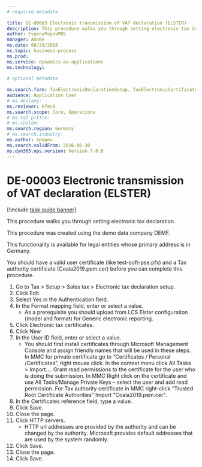```yaml
--- 
# required metadata 
 
title: DE-00003 Electronic transmission of VAT declaration (ELSTER)
description: This procedure walks you through setting electronic tax declaration. 
author: EvgenyPopovMBS
manager: AnnBe 
ms.date: 08/29/2018
ms.topic: business-process 
ms.prod:  
ms.service: dynamics-ax-applications 
ms.technology:  
 
# optional metadata 
 
ms.search.form: TaxElectronicDeclarationSetup, TaxElectronicCertificates, TaxElectronicHTTPServer   
audience: Application User 
# ms.devlang:  
ms.reviewer: kfend
ms.search.scope: Core, Operations 
# ms.tgt_pltfrm:  
# ms.custom:  
ms.search.region: Germany
# ms.search.industry: 
ms.author: epopov
ms.search.validFrom: 2016-06-30 
ms.dyn365.ops.version: Version 7.0.0 
---
```

# DE-00003 Electronic transmission of VAT declaration (ELSTER)

[!include [task guide banner](../../includes/task-guide-banner.md)]

This procedure walks you through setting electronic tax declaration.

This procedure was created using the demo data company DEMF. 

This functionality is available for legal entities whose primary address is in Germany.

You should have a valid user certificate (like test-soft-pse.pfx) and a Tax authority certificate (Coala2019.pem.cer) before you can complete this procedure.



1. Go to Tax > Setup > Sales tax > Electronic tax declaration setup.
2. Click Edit.
3. Select Yes in the Authentication field.
4. In the Format mapping field, enter or select a value.
    * As a prerequisite you should upload from LCS Elster configuration (model and format) for Generic electronic reporting.  
5. Click Electronic tax certificates.
6. Click New.
7. In the User ID field, enter or select a value.
    * You should first install certificates through Microsoft Management Console and assign friendly names that will be used in these steps.  In MMC for private certificate go to “Certificates / Personal /Certificates”, right mouse click.  In the context menu click All Tasks > Import....  Grant read permissions to the certificate for the user who is doing the submission.  In MMC Right click on the certificate and use All Tasks/Manage Private Keys – select the user and add read permission.  For Tax authority certificate in MMC right-click “Trusted Root Certificate Authorities”  Import "Coala2019.pem.cer".  
8. In the Certificates reference field, type a value.
9. Click Save.
10. Close the page.
11. Click HTTP servers.
    * HTTP url addresses are provided by the authority and can be changed by the authority. Microsoft provides default addresses that are used by the system randomly.  
12. Click Save.
13. Close the page.
14. Click Save.

